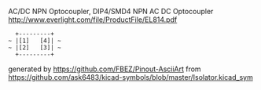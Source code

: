 AC/DC NPN Optocoupler, DIP4/SMD4
NPN AC DC Optocoupler
http://www.everlight.com/file/ProductFile/EL814.pdf


	  +---------+
	~ |[1]   [4]| ~
	~ |[2]   [3]| ~
	  +---------+


generated by https://github.com/FBEZ/Pinout-AsciiArt from https://github.com/ask6483/kicad-symbols/blob/master/Isolator.kicad_sym